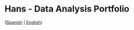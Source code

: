 # Hans - Data Analysis Portfolio 
([Spanish](https://github.com/HansAllTech/Hans_Data_Analysis_Portfolio/blob/main/Proyectos.md#tabla-de-contenido-es--en) | [English](https://github.com/HansAllTech/Hans_Data_Analysis_Portfolio/blob/main/Projects.md#table-of-content-es--en))                           
                                                          
                                                                                                                         
                                                             
                                                                        
                                           
                          
                           
              
       
            
        
   
 
 
 
